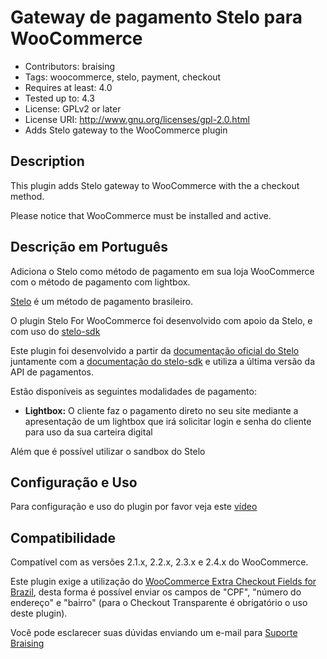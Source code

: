 # Gateway de pagamento Stelo para WooCommerce

- Contributors: braising
- Tags: woocommerce, stelo, payment, checkout
- Requires at least: 4.0
- Tested up to: 4.3
- License: GPLv2 or later
- License URI: http://www.gnu.org/licenses/gpl-2.0.html
- Adds Stelo gateway to the WooCommerce plugin

Description
------------

This plugin adds Stelo gateway to WooCommerce with the a checkout method.

Please notice that WooCommerce must be installed and active.

Descrição em Português
-------------

Adiciona o Stelo como método de pagamento em sua loja WooCommerce com o método de pagamento com lightbox.

[Stelo](https://stelo.com.br/) é um método de pagamento brasileiro.

O plugin Stelo For WooCommerce foi desenvolvido com apoio da Stelo, e com uso do [stelo-sdk](https://github.com/gpupo/stelo-sdk)

Este plugin foi desenvolvido a partir da [documentação oficial do Stelo](http://www.stelo.com.br/desenvolvedor/) juntamente com a [documentação do stelo-sdk](http://www.g1mr.com/stelo-sdk/) e utiliza a última versão da API de pagamentos.

Estão disponíveis as seguintes modalidades de pagamento:

- **Lightbox:** O cliente faz o pagamento direto no seu site mediante a apresentação de um lightbox que irá solicitar login e senha do cliente para uso da sua carteira digital

Além que é possível utilizar o sandbox do Stelo

Configuração e Uso
----------------

Para configuração e uso do plugin por favor veja este [vídeo](https://youtu.be/808JngVklYU)

Compatibilidade
----------------

Compatível com as versões 2.1.x, 2.2.x, 2.3.x e 2.4.x do WooCommerce.

Este plugin exige a utilização do [WooCommerce Extra Checkout Fields for Brazil](http://wordpress.org/plugins/woocommerce-extra-checkout-fields-for-brazil/), desta forma é possível enviar os campos de "CPF", "número do endereço" e "bairro" (para o Checkout Transparente é obrigatório o uso deste plugin).

Você pode esclarecer suas dúvidas enviando um e-mail para [Suporte Braising](mailto:contato@braising.com.br)
